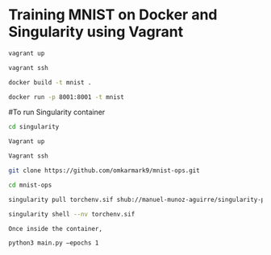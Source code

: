 # Training MNIST on Docker and Singularity using Vagrant

```bash
vagrant up

vagrant ssh

docker build -t mnist .

docker run -p 8001:8001 -t mnist

```

#To run Singularity container

```bash
cd singularity

Vagrant up

Vagrant ssh

git clone https://github.com/omkarmark9/mnist-ops.git

cd mnist-ops

singularity pull torchenv.sif shub://manuel-munoz-aguirre/singularity-pytorch-gpu:1.0.0

singularity shell --nv torchenv.sif

Once inside the container, 

python3 main.py —epochs 1

```
